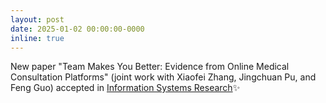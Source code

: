 ```yaml
---
layout: post
date: 2025-01-02 00:00:00-0000
inline: true
---
```


New paper "Team Makes You Better: Evidence from Online Medical Consultation Platforms" (joint work with Xiaofei Zhang, Jingchuan Pu, and Feng Guo) accepted in [Information Systems Research](https://pubsonline.informs.org/journal/isre):sparkles:

